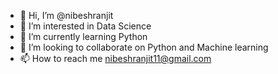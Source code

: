 - 👋 Hi, I’m @nibeshranjit
- 👀 I’m interested in Data Science 
- 🌱 I’m currently learning Python  
- 💞️ I’m looking to collaborate on Python and Machine learning
- 📫 How to reach me nibeshranjit11@gmail.com 

<!---
nibeshranjit/nibeshranjit is a ✨ special ✨ repository because its `README.md` (this file) appears on your GitHub profile.
You can click the Preview link to take a look at your changes.
--->
